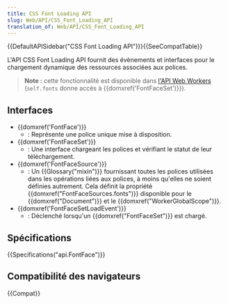 ```yaml
---
title: CSS Font Loading API
slug: Web/API/CSS_Font_Loading_API
translation_of: Web/API/CSS_Font_Loading_API
---
```


{{DefaultAPISidebar("CSS Font Loading API")}}{{SeeCompatTable}}

L'API CSS Font Loading API fournit des évènements et interfaces pour le chargement dynamique des ressources associées aux polices.

> **Note :** cette fonctionnalité est disponible dans [l'API Web Workers](/fr/docs/Web/API/Web_Workers_API) (`self.fonts` donne accès à {{domxref('FontFaceSet')}}).

## Interfaces

- {{domxref('FontFace')}}
  - : Représente une police unique mise à disposition.
- {{domxref('FontFaceSet')}}
  - : Une interface chargeant les polices et vérifiant le statut de leur téléchargement.
- {{domxref('FontFaceSource')}}
  - : Un {{Glossary("mixin")}} fournissant toutes les polices utilisées dans les opérations liées aux polices, à moins qu'elles ne soient définies autrement. Cela définit la propriété {{domxref("FontFaceSources.fonts")}} disponible pour le {{domxref("Document")}} et le {{domxref("WorkerGlobalScope")}}.
- {{domxref('FontFaceSetLoadEvent')}}
  - : Déclenché lorsqu'un {{domxref("FontFaceSet")}} est chargé.

## Spécifications

{{Specifications("api.FontFace")}}

## Compatibilité des navigateurs

{{Compat}}
